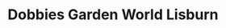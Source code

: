 ---
title: "Dobbies Garden World Lisburn"
address: "Dobbies Garden World, Saintfield Road, Lisburn, Co. Antrim, BT27 5PG"
tel: "028 9244 6055"
county: "Antrim"
category: "Zoos And Aquariums"
type: "Content"
lat: "054.4879930000"
lng: "-005.9894640000"
---